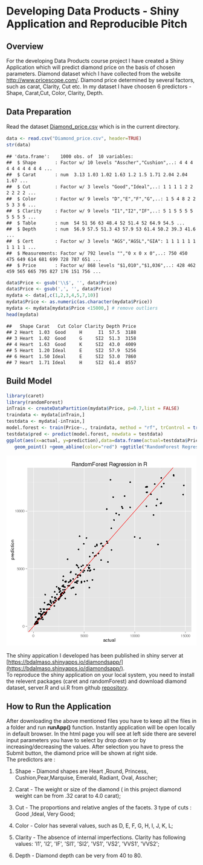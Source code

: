 # Developing Data Products - Shiny Application and Reproducible Pitch

## Overview
For the developing Data Products course project I have created a Shiny Application which will predict diamond price on the basis of chosen parameters. Diamond dataset which I have collected from the website http://www.pricescope.com/. Diamond price determined by several factors, such as carat, Clarity, Cut etc. In my dataset I have choosen 6 predictors - Shape, Carat,Cut, Color, Clarity, Depth.

## Data Preparation
Read the dataset [Diamond_price.csv](https://github.com/anupb08/DataProducts) which is in the current directory.

```r
data <- read.csv("Diamond_price.csv", header=TRUE)
str(data)
```

```
## 'data.frame':	1000 obs. of  10 variables:
##  $ Shape       : Factor w/ 10 levels "Asscher","Cushion",..: 4 4 4 4 4 4 4 4 4 4 ...
##  $ Carat       : num  3.13 1.03 1.02 1.63 1.2 1.5 1.71 2.04 2.04 1.67 ...
##  $ Cut         : Factor w/ 3 levels "Good","Ideal",..: 1 1 1 1 2 2 2 2 2 2 ...
##  $ Color       : Factor w/ 9 levels "D","E","F","G",..: 1 5 4 8 2 2 5 3 3 6 ...
##  $ Clarity     : Factor w/ 9 levels "I1","I2","IF",..: 5 1 5 5 5 5 5 5 5 5 ...
##  $ Table       : num  54 51 56 63 48.4 52 51.4 52 64.9 54.5 ...
##  $ Depth       : num  56.9 57.5 51.3 43 57.9 53 61.4 50.2 39.3 41.6 ...
##  $ Cert        : Factor w/ 3 levels "AGS","AGSL","GIA": 1 1 1 1 1 1 1 1 1 1 ...
##  $ Measurements: Factor w/ 792 levels "","0 x 0 x 0",..: 750 450 475 649 614 681 699 728 787 651 ...
##  $ Price       : Factor w/ 868 levels "$1,010","$1,036",..: 428 462 459 565 665 795 827 176 151 756 ...
```

```r
data$Price <- gsub('\\$', '', data$Price)
data$Price <- gsub(',', '', data$Price)
mydata <- data[,c(1,2,3,4,5,7,10)]
mydata$Price <- as.numeric(as.character(mydata$Price))
mydata <- mydata[mydata$Price <15000,] # remove outliers
head(mydata)
```

```
##   Shape Carat   Cut Color Clarity Depth Price
## 2 Heart  1.03  Good     H      I1  57.5  3188
## 3 Heart  1.02  Good     G     SI2  51.3  3158
## 4 Heart  1.63  Good     K     SI2  43.0  4009
## 5 Heart  1.20 Ideal     E     SI2  57.9  5256
## 6 Heart  1.50 Ideal     E     SI2  53.0  7860
## 7 Heart  1.71 Ideal     H     SI2  61.4  8557
```

## Build Model

```r
library(caret)
library(randomForest)
inTrain <- createDataPartition(mydata$Price, p=0.7,list = FALSE)
traindata <- mydata[inTrain,]
testdata <- mydata[-inTrain,]
model.forest <- train(Price~., traindata, method = "rf", trControl = trainControl(method = "cv", number = 3))
testdata$pred <- predict(model.forest, newdata = testdata)
ggplot(aes(x=actual, y=prediction),data=data.frame(actual=testdata$Price, prediction=predict(model.forest, testdata)))+ 
   geom_point() +geom_abline(color="red") +ggtitle("RandomForest Regression in R" )
```

![plot of chunk unnamed-chunk-2](figures/unnamed-chunk-2-1.png) 

The shiny appication I developed has been published in shiny server at [https://bdalmaso.shinyapps.io/diamondsapp/](https://bdalmaso.shinyapps.io/diamondsapp/).     
To reproduce the shiny application on your local system, you need to install the relevent packages (caret and randomForest) and download diamond dataset, server.R and ui.R from github [repository](https://github.com/barbaradalmaso/DevelopingDataProject/).     

## How to Run the Application
After downloading the above mentioned files you have to keep all the files in a folder and run **runApp()** function. Instantly application will be open locally in default browser. In the html page you will see at left side there are severel input parameters you have to select by drop down or by increasing/decreasing the values. After selection you have to press the Submit button, the diamond price will be shown at right side.   
The predictors are :    
1. Shape - Diamond shapes are Heart ,Round, Princess, Cushion,Pear,Marquise, Emerald, Radiant, Oval, Asscher;

2. Carat - The weight or size of the diamond ( in this project diamond weight can be from .32 carat to 4.0 carat); 

3. Cut - The proportions and relative angles of the facets. 3 type of cuts : Good ,Ideal, Very Good;    

4. Color - Color has several values, such as D, E, F, G, H, I, J, K, L;

5. Clarity - The absence of internal imperfections. Clarity has following values: 'I1', 'I2', 'IF', 'SI1', 'SI2', 'VS1', 'VS2', 'VVS1', 'VVS2';

6. Depth - Diamond depth can be very from 40 to 80.      
